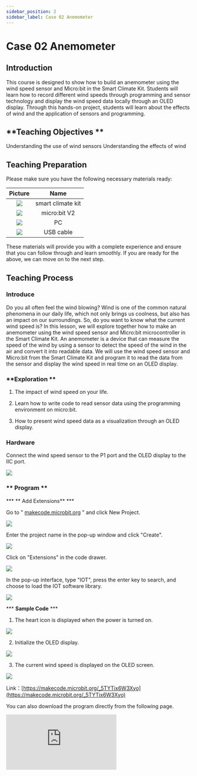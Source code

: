 ```yaml
---
sidebar_position: 2
sidebar_label: Case 02 Anemometer
---
```


# **Case 02 Anemometer**

## Introduction

This course is designed to show how to build an anemometer using the wind speed sensor and Micro:bit in the Smart Climate Kit. Students will learn how to record different wind speeds through programming and sensor technology and display the wind speed data locally through an OLED display. Through this hands-on project, students will learn about the effects of wind and the application of sensors and programming.

## **Teaching Objectives **

Understanding the use of wind sensors
Understanding the effects of wind

## **Teaching Preparation**

Please make sure you have the following necessary materials ready:

| Picture | Name |
| :-: | :-: |
| ![](https://wiki-media-ef.oss-cn-hongkong.aliyuncs.com/i18n/en/docusaurus-plugin-content-docs/current/microbit/interesting-case/microbit-smart-climate-kit/cases-libraries/images/microbit-smart-climate-kit-case-01-02.png) | smart climate kit |
| ![](https://wiki-media-ef.oss-cn-hongkong.aliyuncs.com/i18n/en/docusaurus-plugin-content-docs/current/microbit/interesting-case/microbit-smart-climate-kit/cases-libraries/images/microbit-smart-climate-kit-case-01-03.png) | micro:bit V2 |
| ![](https://wiki-media-ef.oss-cn-hongkong.aliyuncs.com/i18n/en/docusaurus-plugin-content-docs/current/microbit/interesting-case/microbit-smart-climate-kit/cases-libraries/images/microbit-smart-climate-kit-case-01-04.png) | PC |
| ![](https://wiki-media-ef.oss-cn-hongkong.aliyuncs.com/i18n/en/docusaurus-plugin-content-docs/current/microbit/interesting-case/microbit-smart-climate-kit/cases-libraries/images/microbit-smart-climate-kit-case-01-05.png) | USB cable |

These materials will provide you with a complete experience and ensure that you can follow through and learn smoothly. If you are ready for the above, we can move on to the next step.

## **Teaching Process**

### **Introduce**

Do you all often feel the wind blowing? Wind is one of the common natural phenomena in our daily life, which not only brings us coolness, but also has an impact on our surroundings. So, do you want to know what the current wind speed is? In this lesson, we will explore together how to make an anemometer using the wind speed sensor and Micro:bit microcontroller in the Smart Climate Kit.
An anemometer is a device that can measure the speed of the wind by using a sensor to detect the speed of the wind in the air and convert it into readable data. We will use the wind speed sensor and Micro:bit from the Smart Climate Kit and program it to read the data from the sensor and display the wind speed in real time on an OLED display.

### **Exploration **

1. The impact of wind speed on your life.

2. Learn how to write code to read sensor data using the programming environment on micro:bit.
3. How to present wind speed data as a visualization through an OLED display.

### Hardware

Connect the wind speed sensor to the P1 port and the OLED display to the IIC port.

![](https://wiki-media-ef.oss-cn-hongkong.aliyuncs.com/i18n/en/docusaurus-plugin-content-docs/current/microbit/interesting-case/microbit-smart-climate-kit/cases-libraries/images/microbit-smart-climate-kit-case-02-06.png)

### ** Program **

*** ** Add Extensions** ***

Go to " [makecode.microbit.org](https://makecode.microbit.org/) " and click New Project.

![](https://wiki-media-ef.oss-cn-hongkong.aliyuncs.com/i18n/en/docusaurus-plugin-content-docs/current/microbit/interesting-case/microbit-smart-climate-kit/cases-libraries/images/smart-weather-station-kit-add-extension-01.png)

Enter the project name in the pop-up window and click "Create".

![](https://wiki-media-ef.oss-cn-hongkong.aliyuncs.com/i18n/en/docusaurus-plugin-content-docs/current/microbit/interesting-case/microbit-smart-climate-kit/cases-libraries/images/smart-weather-station-kit-add-extension-02.png)

Click on "Extensions" in the code drawer.

![](https://wiki-media-ef.oss-cn-hongkong.aliyuncs.com/i18n/en/docusaurus-plugin-content-docs/current/microbit/interesting-case/microbit-smart-climate-kit/cases-libraries/images/smart-weather-station-kit-add-extension-03.png)

In the pop-up interface, type "IOT", press the enter key to search, and choose to load the IOT software library.

![](https://wiki-media-ef.oss-cn-hongkong.aliyuncs.com/i18n/en/docusaurus-plugin-content-docs/current/microbit/interesting-case/microbit-smart-climate-kit/cases-libraries/images/smart-weather-station-kit-add-extension-04.png)

*** **Sample Code**  ***

1. The heart icon is displayed when the power is turned on.

![](https://wiki-media-ef.oss-cn-hongkong.aliyuncs.com/i18n/en/docusaurus-plugin-content-docs/current/microbit/interesting-case/microbit-smart-climate-kit/cases-libraries/images/microbit-smart-climate-kit-case-02-07.png)

2. Initialize the OLED display.

![](https://wiki-media-ef.oss-cn-hongkong.aliyuncs.com/i18n/en/docusaurus-plugin-content-docs/current/microbit/interesting-case/microbit-smart-climate-kit/cases-libraries/images/microbit-smart-climate-kit-case-02-08.png)

3. The current wind speed is displayed on the OLED screen.

![](https://wiki-media-ef.oss-cn-hongkong.aliyuncs.com/i18n/en/docusaurus-plugin-content-docs/current/microbit/interesting-case/microbit-smart-climate-kit/cases-libraries/images/microbit-smart-climate-kit-case-02-09.png)

Link：[https://makecode.microbit.org/_5TYTix6W3Xyo](https://makecode.microbit.org/_5TYTix6W3Xyo)

You can also download the program directly from the following page.

<div
    style={{
        position: 'relative',
        paddingBottom: '60%',
        overflow: 'hidden',
    }}
>
    <iframe
        src="https://makecode.microbit.org/_5TYTix6W3Xyo"
        frameborder="0"
        sandbox="allow-popups allow-forms allow-scripts allow-same-origin"
        style={{
            position: 'absolute',
            width: '100%',
            height: '100%',
        }}
    />
</div>
*** **Download Programs** ***

Use the USB cable to connect the PC to the micro:bit V2.

![](https://wiki-media-ef.oss-cn-hongkong.aliyuncs.com/i18n/en/docusaurus-plugin-content-docs/current/microbit/interesting-case/microbit-smart-climate-kit/cases-libraries/images/connect-microbit.gif)

After a successful connection, a disk drive named `MICROBIT` is recognized on the computer.

![](https://wiki-media-ef.oss-cn-hongkong.aliyuncs.com/i18n/en/docusaurus-plugin-content-docs/current/microbit/interesting-case/microbit-smart-climate-kit/cases-libraries/images/microbit-drive.png)

Click on the bottom left corner and select `Connect Device`.

![](https://wiki-media-ef.oss-cn-hongkong.aliyuncs.com/i18n/en/docusaurus-plugin-content-docs/current/microbit/interesting-case/microbit-smart-climate-kit/cases-libraries/images/download-02.png)

Click![](https://wiki-media-ef.oss-cn-hongkong.aliyuncs.com/i18n/en/docusaurus-plugin-content-docs/current/microbit/interesting-case/microbit-smart-climate-kit/cases-libraries/images/download-03.png)。

![](https://wiki-media-ef.oss-cn-hongkong.aliyuncs.com/i18n/en/docusaurus-plugin-content-docs/current/microbit/interesting-case/microbit-smart-climate-kit/cases-libraries/images/download-04.png)

Click![](https://wiki-media-ef.oss-cn-hongkong.aliyuncs.com/i18n/en/docusaurus-plugin-content-docs/current/microbit/interesting-case/microbit-smart-climate-kit/cases-libraries/images/download-05.png)。

![](https://wiki-media-ef.oss-cn-hongkong.aliyuncs.com/i18n/en/docusaurus-plugin-content-docs/current/microbit/interesting-case/microbit-smart-climate-kit/cases-libraries/images/download-06.png)


Select `BBC micro:bit CMSIS-DAP` in the pop-up window, and then select “Connect”, so far, the micro:bit has been connected successfully.

![](https://wiki-media-ef.oss-cn-hongkong.aliyuncs.com/i18n/en/docusaurus-plugin-content-docs/current/microbit/interesting-case/microbit-smart-climate-kit/cases-libraries/images/download-07.png)

Click to download the program.

![](https://wiki-media-ef.oss-cn-hongkong.aliyuncs.com/i18n/en/docusaurus-plugin-content-docs/current/microbit/interesting-case/microbit-smart-climate-kit/cases-libraries/images/download-08.png)

### **Teamwork and Showcases **

Students are divided into small groups and work together to create and program cases.
Students are encouraged to cooperate, communicate and share their experiences with each other.
Each group will have the opportunity to present the cases they have produced and demonstrate them to the other groups.

*** **Expected results: When connected to the power supply, the micro:bit displays the heart icon first and then the current wind speed on the OLED display according to the current wind speed.** ***

（GIF动图）

### ** Relection **

Review the course content and remind students what knowledge and skills they have acquired.
Lead students in a discussion about the problems and difficulties they encountered during the making of their productions and how they solved them.
Guide students to think about how wind affects people's lives at different wind speeds.

## **Extended Knowledge**

### **The Impact of Wind Speed on Life**

Wind speed is the speed at which the wind moves and it has a wide range of effects on our lives and surroundings. Here are some examples of how wind speed affects our lives:
Temperature perception: when the wind speed is high, the wind takes away the hot air around us, making us feel cooler. This is why a light breeze can provide a sense of comfort on a hot summer day.
Natural ventilation: Proper wind speed promotes air circulation and helps ventilate the room. In the absence of air conditioning or fans, a breeze can help people feel refreshed and reduce the feeling of stuffiness.
Wind energy utilization: High wind speed is important for wind energy generation. With wind turbines, wind can be converted into electricity, providing renewable and clean energy for our energy needs.
Transportation: Wind speeds have a significant impact on modes of transportation such as aviation and navigation. Strong winds and storms can cause flights to be delayed or canceled, and ships need to adjust their direction and speed depending on wind speed.
Plant Propagation: Wind can help plants spread pollen and seeds. Some plants rely on wind to spread pollen to other flowers for reproduction. Wind can also help plants spread their populations by dispersing their seeds far from their parent plant.
Weather Change: Wind speed is an important factor in weather systems that can affect temperature, precipitation, and cloud formation. For example, strong winds can change the shape and speed of cloud formation and also have an effect on precipitation distribution.
These are just some of the common effects of wind speed on life. In fact, wind speed is also closely related to the fields of meteorology, environment and building design. By understanding the effects of wind speed, we can better adapt to and utilize the natural environment to create better conditions for our life and work.

### **Classes Corresponding to Wind Speed**

Wind speeds are usually described in terms of different classes, which are based on the internationally widely used wind scale. The following are common classes corresponding to wind speeds:
No wind (Calm): wind speed less than 1 knot (less than 1.15 km/h).
Characteristics: Leaves are still and smoke is straight up. Light breeze: wind speeds of 1-3 knots (1.15-3.45 km/h).
Characteristics: Leaves are swaying slightly and you can feel the breeze blowing. Gentle breeze: Wind speed 4-6 knots (4.6-7.75 km/h).
Characteristics: Leaves and twigs sway and a noticeable wind can be felt. Moderate breeze: wind speeds of 7-10 knots (8.05-11.5 km/h).
Characteristics: Branches and larger leaves swing and a noticeable wind is felt. Fresh breeze: wind speeds of 11-16 knots (12.65-18.5 km/h).
Characteristics: Whole tree shakes, wind blows with some difficulty. Strong breeze: wind speed 17-21 knots (19.55-24.4 km/h).
Characteristics: Trees shake, some difficulty in walking. High wind: Wind speed 22-27 knots (25.3-31.15 km/h).
Characteristics: Difficulty in walking, noticeable resistance when the wind is blowing. Gale: Wind speed 28-33 knots (32.2-38.25 km/h).
Characteristics: Trees shake and walking is difficult. Strong gale: Wind speed 34-40 knots (39.15-46.3 km/h).
Characteristics: Trees sway and walking is difficult. Storm: Wind speed 41-47 knots (47.2-54.35 km/h).
Characteristics: Trees are broken and walking is extremely difficult. Hurricane: Wind speed greater than or equal to 48 knots (55.45 km/h or more).
Characteristics: Destructive storms that severely affect people and buildings. These wind ratings can help people understand and describe the strength of the wind and provide important references in weather forecasting, marine navigation, and outdoor activities. It should be noted that the actual impact of wind speed also depends on other factors, such as wind direction and topography.
